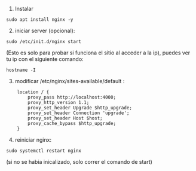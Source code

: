 1. Instalar

```
sudo apt install nginx -y
```

2. iniciar server (opcional):

```
sudo /etc/init.d/nginx start
```

(Esto es solo para probar si funciona el sitio al acceder a la ip), puedes ver tu ip con el siguiente comando:

```
hostname -I
```

3. modificar /etc/nginx/sites-available/default :

```
	location / {
        proxy_pass http://localhost:4000;
        proxy_http_version 1.1;
        proxy_set_header Upgrade $http_upgrade;
        proxy_set_header Connection 'upgrade';
        proxy_set_header Host $host;
        proxy_cache_bypass $http_upgrade;
    }
```

4. reiniciar nginx:
```
sudo systemctl restart nginx
```
(si no se habia inicalizado, solo correr el comando de start)


